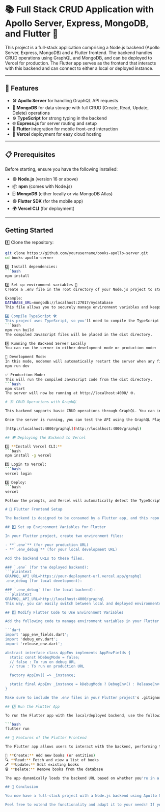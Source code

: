 # 📚 Full Stack CRUD Application with Apollo Server, Express, MongoDB, and Flutter 🚀

This project is a full-stack application comprising a Node.js backend (Apollo Server, Express, MongoDB) and a Flutter frontend. The backend handles CRUD operations using GraphQL and MongoDB, and can be deployed to Vercel for production. The Flutter app serves as the frontend that interacts with this backend and can connect to either a local or deployed instance.

---

## 🚀 Features

- 🛠️ **Apollo Server** for handling GraphQL API requests
- 💾 **MongoDB** for data storage with full CRUD (Create, Read, Update, Delete) operations
- ⚙️ **TypeScript** for strong typing in the backend
- 🌐 **Express.js** for server routing and setup
- 📱 **Flutter** integration for mobile front-end interaction
- 🔄 **Vercel** deployment for easy cloud hosting

---

## 📋 Prerequisites

Before starting, ensure you have the following installed:

- 🟢 **Node.js** (version 16 or above)
- 📦 **npm** (comes with Node.js)
- 🗄️ **MongoDB** (either locally or via MongoDB Atlas)
- 🟢 **Flutter SDK** (for the mobile app)
- 🌍 **Vercel CLI** (for deployment)

---

## Getting Started

1️⃣ Clone the repository:

```bash
git clone https://github.com/yourusername/books-apollo-server.git
cd books-apollo-server

2️⃣ Install dependencies:
```bash
npm install

3️⃣ Set up environment variables 🌱
Create a .env file in the root directory of your Node.js project to store all your environment variables, like MongoDB connection strings and port numbers.

Example:
DATABASE_URL=mongodb://localhost:27017/mydatabase
This file allows you to securely manage environment variables and keeps sensitive data like your database connection string hidden. Add the .env file to your .gitignore to ensure it doesn't get committed.

4️⃣ Compile TypeScript 🛠️
This project uses TypeScript, so you'll need to compile the TypeScript code into JavaScript before running it.
```bash
npm run build
The compiled JavaScript files will be placed in the dist directory.

5️⃣ Running the Backend Server Locally
You can run the server in either development mode or production mode:

🔄 Development Mode:
In this mode, nodemon will automatically restart the server when any file changes.
npm run dev

✅ Production Mode:
This will run the compiled JavaScript code from the dist directory.
```bash
npm start
The server will now be running at http://localhost:4000/ 🌐.

# 🏗️ CRUD Operations with GraphQL

This backend supports basic CRUD operations through GraphQL. You can interact with the API using queries and mutations for creating, reading, updating, and deleting books (or other entities you define).

Once the server is running, you can test the API using the GraphQL Playground:

[http://localhost:4000/graphql](http://localhost:4000/graphql)

## 🌍 Deploying the Backend to Vercel

1️⃣ **Install Vercel CLI:**
```bash
npm install -g vercel

2️⃣ Login to Vercel:
```bash
vercel login

3️⃣ Deploy:
```bash
vercel

Follow the prompts, and Vercel will automatically detect the TypeScript project, build it, and deploy it. You'll get a URL to access your GraphQL API in production!

# 📱 Flutter Frontend Setup

The backend is designed to be consumed by a Flutter app, and this repo can easily be linked with a Flutter project.

## 1️⃣ Set up Environment Variables for Flutter

In your Flutter project, create two environment files:

- **`.env`** (for your production URL)
- **`.env_debug`** (for your local development URL)

Add the backend URLs to these files.

### `.env` (for the deployed backend):
```plaintext
GRAPHQL_API_URL=https://your-deployment-url.vercel.app/graphql
.env_debug (for local development):

### `.env_debug` (for the local backend):
```plaintext
GRAPHQL_API_URL=http://localhost:4000/graphql
This way, you can easily switch between local and deployed environments by choosing the appropriate .env file.

## 2️⃣ Modify Flutter Code to Use Environment Variables

Add the following code to manage environment variables in your Flutter project:

```dart
import 'app_env_fields.dart';
import 'debug_env.dart';
import 'release_env.dart';

abstract interface class AppEnv implements AppEnvFields {
  static const kDebugMode = false; 
  // false : To run on debug URL
  // true : To run on production URL

  factory AppEnv() => _instance;

  static final AppEnv _instance = kDebugMode ? DebugEnv() : ReleaseEnv();
}

Make sure to include the .env files in your Flutter project's .gitignore to prevent exposing your environment variables publicly.

## 3️⃣ Run the Flutter App

To run the Flutter app with the local/deployed backend, use the following command:

```bash
flutter run

## 🌟 Features of the Flutter Frontend

The Flutter app allows users to interact with the backend, performing the following CRUD operations:

📘 **Create:** Add new books (or entities)  
🔍 **Read:** Fetch and view a list of books  
🖊️ **Update:** Edit existing books  
🗑️ **Delete:** Remove books from the database  

The app dynamically loads the backend URL based on whether you're in a local development environment or a production environment.

## 📝 Conclusion

You now have a full-stack project with a Node.js backend using Apollo Server and MongoDB, connected to a Flutter frontend. You can run everything locally or deploy the backend to Vercel and integrate it with your Flutter app.

Feel free to extend the functionality and adapt it to your needs! If you have any issues or questions, don’t hesitate to open an issue or contact me.
